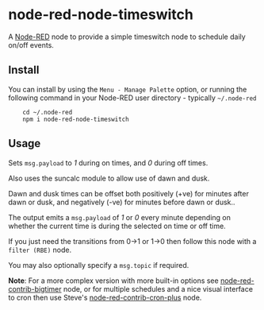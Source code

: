 node-red-node-timeswitch
========================

A <a href="http://nodered.org" target="_new">Node-RED</a> node to provide a
simple timeswitch node to schedule daily on/off events.

Install
-------

You can install by using the `Menu - Manage Palette` option, or running the following command in your
Node-RED user directory - typically `~/.node-red`

        cd ~/.node-red
        npm i node-red-node-timeswitch

Usage
-----

Sets `msg.payload` to *1* during on times, and *0* during off times.

Also uses the suncalc module to allow use of dawn and dusk.

Dawn and dusk times can be offset both positively (+ve) for minutes after dawn
or dusk, and negatively (-ve) for minutes before dawn or dusk..

The output emits a `msg.payload` of *1* or *0* every minute depending on
whether the current time is during the selected on time or off time.

If you just need the transitions from 0->1 or 1->0 then follow this node with a `filter (RBE)` node.

You may also optionally specify a `msg.topic` if required.

**Note**: For a more complex version with more built-in options see 
[node-red-contrib-bigtimer](http://flows.nodered.org/node/node-red-contrib-bigtimer) node, or 
for multiple schedules and a nice visual interface to cron then use Steve's 
[node-red-contrib-cron-plus](https://flows.nodered.org/node/node-red-contrib-cron-plus) node.
